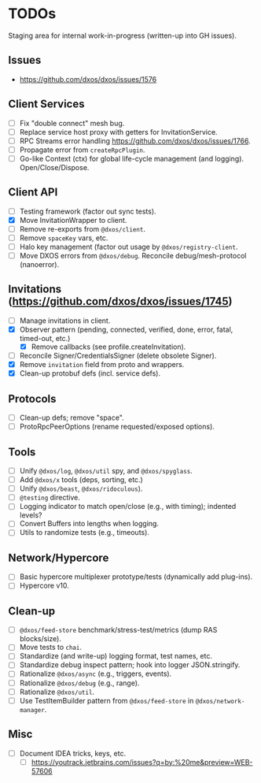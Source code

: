 # TODOs

Staging area for internal work-in-progress (written-up into GH issues).

## Issues

- https://github.com/dxos/dxos/issues/1576

## Client Services

- [ ] Fix "double connect" mesh bug.
- [ ] Replace service host proxy with getters for InvitationService.
- [ ] RPC Streams error handling https://github.com/dxos/dxos/issues/1766.
- [ ] Propagate error from `createRpcPlugin`.
- [ ] Go-like Context (ctx) for global life-cycle management (and logging). Open/Close/Dispose.

## Client API

- [ ] Testing framework (factor out sync tests).
- [x] Move InvitationWrapper to client.
- [ ] Remove re-exports from `@dxos/client`.
- [ ] Remove `spaceKey` vars, etc.
- [ ] Halo key management (factor out usage by `@dxos/registry-client`.
- [ ] Move DXOS errors from `@dxos/debug`. Reconcile debug/mesh-protocol (nanoerror).

## Invitations (https://github.com/dxos/dxos/issues/1745)

- [ ] Manage invitations in client.
- [x] Observer pattern (pending, connected, verified, done, error, fatal, timed-out, etc.)
  - [x] Remove callbacks (see profile.createInvitation).
- [ ] Reconcile Signer/CredentialsSigner (delete obsolete Signer).
- [x] Remove `invitation` field from proto and wrappers.
- [x] Clean-up protobuf defs (incl. service defs).

## Protocols

- [ ] Clean-up defs; remove "space".
- [ ] ProtoRpcPeerOptions (rename requested/exposed options).

## Tools

- [ ] Unify `@dxos/log`, `@dxos/util` spy, and `@dxos/spyglass`.
- [ ] Add `@dxos/x` tools (deps, sorting, etc.)
- [ ] Unify `@dxos/beast`, `@dxos/ridoculous`).
- [ ] `@testing` directive.
- [ ] Logging indicator to match open/close (e.g., with timing); indented levels?
- [ ] Convert Buffers into lengths when logging.
- [ ] Utils to randomize tests (e.g., timeouts).

## Network/Hypercore

- [ ] Basic hypercore multiplexer prototype/tests (dynamically add plug-ins).
- [ ] Hypercore v10.

## Clean-up

- [ ] `@dxos/feed-store` benchmark/stress-test/metrics (dump RAS blocks/size).
- [ ] Move tests to `chai`.
- [ ] Standardize (and write-up) logging format, test names, etc.
- [ ] Standardize debug inspect pattern; hook into logger JSON.stringify.
- [ ] Rationalize `@dxos/async` (e.g., triggers, events).
- [ ] Rationalize `@dxos/debug` (e.g., range).
- [ ] Rationalize `@dxos/util`.
- [ ] Use TestItemBuilder pattern from `@dxos/feed-store` in `@dxos/network-manager`.

## Misc

- [ ] Document IDEA tricks, keys, etc.
  - [ ] https://youtrack.jetbrains.com/issues?q=by:%20me&preview=WEB-57606
